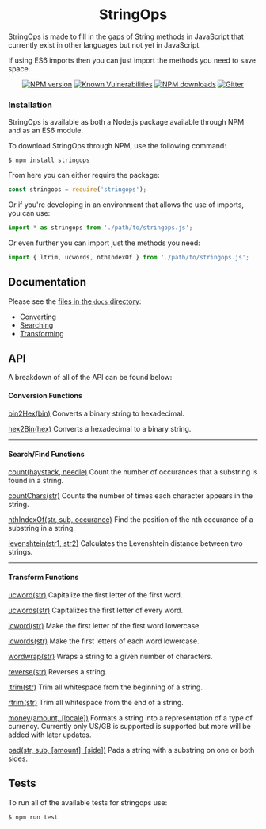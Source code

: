 <div align="center">

# StringOps

</div>

StringOps is made to fill in the gaps of String methods in JavaScript that currently exist in other languages but not yet in JavaScript.

If using ES6 imports then you can just import the methods you need to save space.

<div align="center">

[![NPM version](https://img.shields.io/npm/v/stringops.svg?style=flat)](https://www.npmjs.com/package/stringops)
[![Known Vulnerabilities](https://snyk.io/test/github/robertcorponoi/stringops/badge.svg)](https://snyk.io/test/github/robertcorponoi/stringops)
[![NPM downloads](https://img.shields.io/npm/dm/stringops.svg?style=flat)](https://www.npmjs.com/package/stringops)
[![Gitter](https://badges.gitter.im/gitterHQ/gitter.svg)](https://gitter.im/robertcorponoi)

</div>

### Installation

StringOps is available as both a Node.js package available through NPM and as an ES6 module.

To download StringOps through NPM, use the following command:

```shell
$ npm install stringops
```
From here you can either require the package:

```js
const stringops = require('stringops');
```

Or if you're developing in an environment that allows the use of imports, you can use:

```js
import * as stringops from './path/to/stringops.js';
```

Or even further you can import just the methods you need:

```js
import { ltrim, ucwords, nthIndexOf } from './path/to/stringops.js';
```

## **Documentation**

Please see the [files in the `docs` directory](./docs):

* [Converting](./docs/convert.md)
* [Searching](./docs/search.md)
* [Transforming](./docs/transform.md)

## **API**

A breakdown of all of the API can be found below:

#### **Conversion Functions**

<a href="./docs/convert.md#bin2Hexbin">bin2Hex(bin)</a>
Converts a binary string to hexadecimal.

<a href="./docs/convert.md#hex2Binhex">hex2Bin(hex)</a>
Converts a hexadecimal to a binary string.

---

#### **Search/Find Functions**
<a href="./docs/search.md#counthaystack-needle">count(haystack, needle)</a>
Count the number of occurances that a substring is found
in a string.

<a href="./docs/search.md#countCharsstr">countChars(str)</a>
Counts the number of times each character appears in the string.</p>

<a href="./docs/search.md#nthIndexOfstr-sub-occurance">nthIndexOf(str, sub, occurance)</a>
Find the position of the nth occurance of a substring in a string.

<a href="./docs/search.md#levenshteinstr1-str2">levenshtein(str1, str2)</a>
Calculates the Levenshtein distance between two strings.

---

#### **Transform Functions**
<a href="./docs/transform.md#ucwordstr">ucword(str)</a>
Capitalize the first letter of the first word.

<a href="./docs/transform.md#ucwordsstr">ucwords(str)</a>
Capitalizes the first letter of every word.

<a href="./docs/transform.md#lcwordstr">lcword(str)</a>
Make the first letter of the first word lowercase.

<a href="./docs/transform.md#lcwordsstr">lcwords(str)</a>
Make the first letters of each word lowercase.

<a href="./docs/transform.md#wordwrapstr">wordwrap(str)</a>
Wraps a string to a given number of characters.

<a href="./docs/transform.md#reversestr">reverse(str)</a>
Reverses a string.

<a href="./docs/transform.md#ltrimstr">ltrim(str)</a>
Trim all whitespace from the beginning of a string.

<a href="./docs/transform.md#rtrimstr">rtrim(str)</a>
Trim all whitespace from the end of a string.

<a href="./docs/transform.md#moneyamount-locale">money(amount, [locale])</a>
Formats a string into a representation of a type of currency.
Currently only US/GB is supported is supported but more will be added with later
updates.

<a href="./docs/transform.md#padstr-sub-amount-side">pad(str, sub, [amount], [side])</a>
Pads a string with a substring on one or both sides.

## **Tests**

To run all of the available tests for stringops use:

```shell
$ npm run test
```